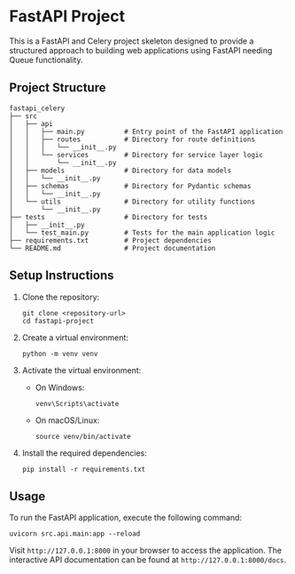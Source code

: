 # FastAPI Project

This is a FastAPI and Celery project skeleton designed to provide a structured approach to building web applications using FastAPI needing Queue functionality.

## Project Structure

```
fastapi_celery
├── src
│   ├── api
│   │   ├── main.py          # Entry point of the FastAPI application
│   │   ├── routes           # Directory for route definitions
│   │   │   └── __init__.py
│   │   └── services         # Directory for service layer logic
│   │       └── __init__.py
│   ├── models               # Directory for data models
│   │   └── __init__.py
│   ├── schemas              # Directory for Pydantic schemas
│   │   └── __init__.py
│   └── utils                # Directory for utility functions
│       └── __init__.py
├── tests                    # Directory for tests
│   ├── __init__.py
│   └── test_main.py         # Tests for the main application logic
├── requirements.txt         # Project dependencies
└── README.md                # Project documentation
```

## Setup Instructions

1. Clone the repository:
   ```
   git clone <repository-url>
   cd fastapi-project
   ```

2. Create a virtual environment:
   ```
   python -m venv venv
   ```

3. Activate the virtual environment:
   - On Windows:
     ```
     venv\Scripts\activate
     ```
   - On macOS/Linux:
     ```
     source venv/bin/activate
     ```

4. Install the required dependencies:
   ```
   pip install -r requirements.txt
   ```

## Usage

To run the FastAPI application, execute the following command:

```
uvicorn src.api.main:app --reload
```

Visit `http://127.0.0.1:8000` in your browser to access the application. The interactive API documentation can be found at `http://127.0.0.1:8000/docs`.

